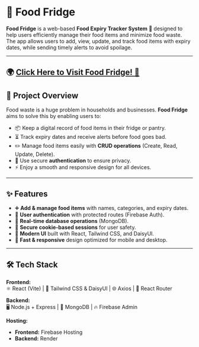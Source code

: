 # 🥗 Food Fridge  

**Food Fridge** is a web-based **Food Expiry Tracker System** 🍱 designed to help users efficiently manage their food items and minimize food waste. The app allows users to add, view, update, and track food items with expiry dates, while sending timely alerts to avoid spoilage.  

---

## 🌍 **[Click Here to Visit Food Fridge! 🚀](https://food-fridge-8be96.web.app/)**



## **🌟 Project Overview**
Food waste is a huge problem in households and businesses. **Food Fridge** aims to solve this by enabling users to:  
- 📦 Keep a digital record of food items in their fridge or pantry.  
- ⏳ Track expiry dates and receive alerts before food goes bad.  
- ✏️ Manage food items easily with **CRUD operations** (Create, Read, Update, Delete).  
- 🔐 Use secure **authentication** to ensure privacy.  
- ⚡ Enjoy a smooth and responsive design for all devices.  

---

## **✨ Features**
- ➕ **Add & manage food items** with names, categories, and expiry dates.  
- 🔑 **User authentication** with protected routes (Firebase Auth).  
- 🔄 **Real-time database operations** (MongoDB).  
- 🍪 **Secure cookie-based sessions** for user safety.  
- 🎨 **Modern UI** built with React, Tailwind CSS, and DaisyUI.  
- 🚀 **Fast & responsive** design optimized for mobile and desktop.  

---

## **🛠 Tech Stack**
**Frontend:**  
⚛️ React (Vite) | 🎨 Tailwind CSS & DaisyUI | 🌐 Axios | 🧭 React Router  

**Backend:**  
🖥 Node.js + Express | 🍃 MongoDB | 🔥 Firebase Admin  

**Hosting:**  
- **Frontend:** Firebase Hosting  
- **Backend:** Render  



